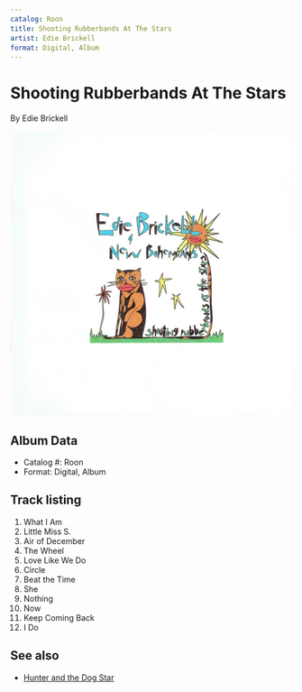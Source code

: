 ```yaml
---
catalog: Roon
title: Shooting Rubberbands At The Stars
artist: Edie Brickell
format: Digital, Album
---
```


# Shooting Rubberbands At The Stars

By Edie Brickell

![](../../assets/albumcovers/Edie_Brickell-Shooting_Rubberbands_At_The_Stars.png)

## Album Data

- Catalog #: Roon
- Format: Digital, Album


## Track listing


1. What I Am
2. Little Miss S.
3. Air of December
4. The Wheel
5. Love Like We Do
6. Circle
7. Beat the Time
8. She
9. Nothing
10. Now
11. Keep Coming Back
12. I Do


## See also

- [Hunter and the Dog Star](Hunter_and_the_Dog_Star.md)
